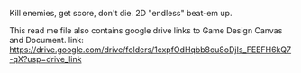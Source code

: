 Kill enemies, get score, don't die. 2D "endless" beat-em up.

This read me file also contains google drive links to Game Design Canvas and Document. 
link: https://drive.google.com/drive/folders/1cxpfOdHqbb8ou8oDjIs_FEEFH6kQ7-qX?usp=drive_link
